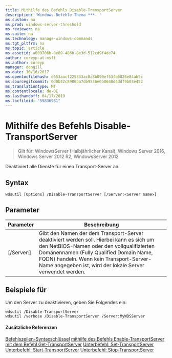 ```yaml
---
title: Mithilfe des Befehls Disable-TransportServer
description: 'Windows-Befehle Thema ***- '
ms.custom: na
ms.prod: windows-server-threshold
ms.reviewer: na
ms.suite: na
ms.technology: manage-windows-commands
ms.tgt_pltfrm: na
ms.topic: article
ms.assetid: a009706b-8e89-486b-8e3d-512cd9f4de74
author: coreyp-at-msft
ms.author: coreyp
manager: dongill
ms.date: 10/16/2017
ms.openlocfilehash: d653aacf225333ac8a8b090ef53fb6826e84ab5c
ms.sourcegitcommit: 0d0b32c8986ba7db9536e0b8648d4ddf9b03e452
ms.translationtype: MT
ms.contentlocale: de-DE
ms.lasthandoff: 04/17/2019
ms.locfileid: "59836981"
---
```

# <a name="using-the-disable-transportserver-command"></a>Mithilfe des Befehls Disable-TransportServer

>Gilt für: WindowsServer (Halbjährlicher Kanal), Windows Server 2016, Windows Server 2012 R2, WindowsServer 2012

Deaktiviert alle Dienste für einen Transport-Server an.
## <a name="syntax"></a>Syntax
```
wdsutil [Options] /Disable-TransportServer [/Server:<Server name>]
```
## <a name="parameters"></a>Parameter
|Parameter|Beschreibung|
|-------|--------|
|[/Server:<Server name>]|Gibt den Namen der dem Transport-Server deaktiviert werden soll. Hierbei kann es sich um den NetBIOS-Namen oder den vollqualifizierten Domänennamen (Fully Qualified Domain Name, FQDN) handeln. Wenn kein Transport-Server-Name angegeben ist, wird der lokale Server verwendet werden.|
## <a name="BKMK_examples"></a>Beispiele für
Um den Server zu deaktivieren, geben Sie Folgendes ein:
```
wdsutil /Disable-TransportServer
wdsutil /verbose /Disable-TransportServer /Server:MyWDSServer
```
#### <a name="additional-references"></a>Zusätzliche Referenzen
[Befehlszeilen-Syntaxschlüssel](command-line-syntax-key.md)
[mithilfe des Befehls Enable-TransportServer](using-the-enable-transportserver-command.md)
[mit dem Befehl Get-TransportServer](using-the-get-transportserver-command.md) 
 [Unterbefehl: Set-TransportServer](subcommand-set-transportserver.md)
[Unterbefehl: Start-TransportServer](subcommand-start-transportserver.md)
[Unterbefehl: Stop-TransportServer](subcommand-stop-transportserver.md)
